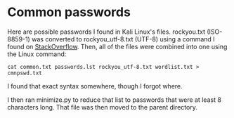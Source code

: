 # Common passwords

Here are possible passwords I found in Kali Linux's files. rockyou.txt (ISO-8859-1) was converted to rockyou_utf-8.txt (UTF-8) using a command I found on [StackOverflow](https://stackoverflow.com/a/42187267). Then, all of the files were combined into one using the Linux command:

`cat common.txt passwords.lst rockyou_utf-8.txt wordlist.txt > cmnpswd.txt`

I found that exact syntax somewhere, though I forgot where.

I then ran minimize.py to reduce that list to passwords that were at least 8 characters long. That file was then moved to the parent directory.
